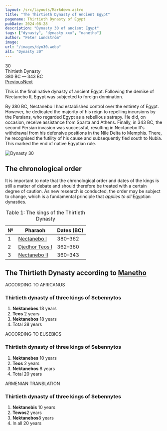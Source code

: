 ```yaml
---
layout: /src/layouts/Markdown.astro
title: "The Thirtieth Dynasty of Ancient Egypt"
pagename: Thirtieth Dynasty of Egypt
pubDate: 2024-08-28
description: "Dynasty 30 of ancient Egypt"
tags: ["dynasty", "dynasty xxx", "manetho"]
author: "Peter Lundström"
image:
url: "/images/dyn30.webp"
alt: "Dynasty 30"
---
```


<div class="dynruta float-right ml-4 mb-3 mt-4">
	<div class="flex flex-col justify-center items-center [text-shadow:_0_1px_0_rgb(255_255_255_/_20%)]">
		<div class="text-9xl font-bold [text-shadow:_0_1px_0_rgb(255_255_255_/_40%)]">30</div>
		<div>Thirtieth Dynasty</div>
		<div>380 BC &mdash; 343 BC</div>
		<div class="w-full flex justify-between"><a href="/dynasty/29">Previous</a><a href="/dynasty/31">Next</a></div>
	</div>
</div>

<p class="lead">
This is the final native dynasty of ancient Egypt. Following the demise of Nectanebo II, Egypt was subjected to foreign domination. 
</p>
<p>
By 380 BC, Nectanebo I had established control over the entirety of Egypt. However, he dedicated the majority of his reign to repelling incursions by the Persians, who regarded Egypt as a rebellious satrapy. He did, on occasion, receive assistance from Sparta and Athens. Finally, in 343 BC, the second Persian invasion was successful, resulting in Nectanebo II's withdrawal from his defensive positions in the Nile Delta to Memphis. There, he recognised the futility of his cause and subsequently fled south to Nubia. This marked the end of native Egyptian rule.
</p>
<img class="w-full rounded-sm sm:rounded-xl my-10" src="/images/dyn30.webp" alt="Dynasty 30">

<h2>The chronological order</h2>
<p>
It is important to note that the chronological order and dates of the kings is still a matter of debate and should therefore be treated with a certain degree of caution. As new research is conducted, the order may be subject to change, which is a fundamental principle that <i>applies to all</i> Egyptian dynasties.
</p>

<table>
	<caption class="py-2 text-sm">Table 1: The kings of the Thirtieth Dynasty</caption>
	<thead>
		<tr>
			<th scope="col" class="w-5 text-center">№</th>
			<th scope="col" class="pl-3">Pharaoh</th>
			<th scope="col" class="pl-3">Dates (BC)</th>
		</tr>
	</thead>
	<tbody>
		<tr><td>1</td><td><a href="/pharaohs/Nectanebo-I">Nectanebo I</a></td><td>380&ndash;362</td></tr>
		<tr><td>2</td><td><a href="/pharaohs/Djedhor-Teos-I">Djedhor Teos I</a></td><td>362&ndash;360</td></tr>
		<tr><td>3</td><td><a href="/pharaohs/Nectanebo-II">Nectanebo II</a></td><td>360&ndash;343</td></tr>
	</tbody>
</table>

<h2 class="mt-10 pb-6 text-wrap">The Thirtieth Dynasty according to <a href="/authors/manetho">Manetho</a></h2>

<div class="dynasty">
	<div class="w-full">
		<div class="according">ACCORDING TO AFRICANUS</div>
		<h3>Thirtieth dynasty of three kings of Sebennytos</h3>
		<ol class="farao">
			<li><b>Nektanebes</b> <span class="y">18 years</span></li>
			<li><b>Teos</b> <span class="y">2 years</span></li>
			<li><b>Nektanebos</b> <span class="y">18 years</span></li>
			<li class="total">Total <span class="y">38 years</span></li>
		</ol>
	</div>
	<div class="w-full">
		<div class="according">ACCORDING TO EUSEBIOS</div>
		<h3>Thirtieth dynasty of three kings of Sebennytos</h3>
		<ol class="farao">
			<li><b>Nektanebes</b> <span class="y">10 years</span></li>
			<li><b>Teos</b> <span class="y">2 years</span></li>
			<li><b>Nektanebos</b> <span class="y">8 years</span></li>
			<li class="total">Total <span class="y">20 years</span></li>
		</ol>
	</div>
	<div class="w-full">
		<div class="according">ARMENIAN TRANSLATION</div>
		<h3>Thirtieth dynasty of three kings of Sebennytes</h3>
		<ol class="farao">
			<li><b lang="xcl">Nektanebis</b> <span class="y">10 years</span></li>
			<li><b lang="xcl">Tewos</b><span class="y">2 years</span></li>
			<li><b lang="xcl">Nektanebos</b><span class="y">8 years</span></li>
			<li class="total">In all <span class="y">20 years </span></li>
		</ol>
	</div>
</div>
